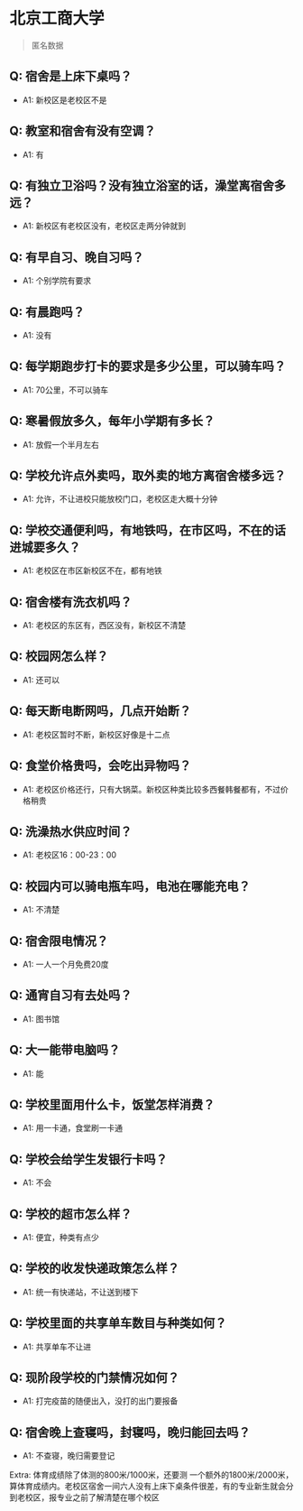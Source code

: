 # 北京工商大学

> 匿名数据

## Q: 宿舍是上床下桌吗？

- A1: 新校区是老校区不是

## Q: 教室和宿舍有没有空调？

- A1: 有

## Q: 有独立卫浴吗？没有独立浴室的话，澡堂离宿舍多远？

- A1: 新校区有老校区没有，老校区走两分钟就到

## Q: 有早自习、晚自习吗？

- A1: 个别学院有要求

## Q: 有晨跑吗？

- A1: 没有

## Q: 每学期跑步打卡的要求是多少公里，可以骑车吗？

- A1: 70公里，不可以骑车

## Q: 寒暑假放多久，每年小学期有多长？

- A1: 放假一个半月左右

## Q: 学校允许点外卖吗，取外卖的地方离宿舍楼多远？

- A1: 允许，不让进校只能放校门口，老校区走大概十分钟

## Q: 学校交通便利吗，有地铁吗，在市区吗，不在的话进城要多久？

- A1: 老校区在市区新校区不在，都有地铁

## Q: 宿舍楼有洗衣机吗？

- A1: 老校区的东区有，西区没有，新校区不清楚

## Q: 校园网怎么样？

- A1: 还可以

## Q: 每天断电断网吗，几点开始断？

- A1: 老校区暂时不断，新校区好像是十二点

## Q: 食堂价格贵吗，会吃出异物吗？

- A1: 老校区价格还行，只有大锅菜。新校区种类比较多西餐韩餐都有，不过价格稍贵

## Q: 洗澡热水供应时间？

- A1: 老校区16：00-23：00

## Q: 校园内可以骑电瓶车吗，电池在哪能充电？

- A1: 不清楚

## Q: 宿舍限电情况？

- A1: 一人一个月免费20度

## Q: 通宵自习有去处吗？

- A1: 图书馆

## Q: 大一能带电脑吗？

- A1: 能

## Q: 学校里面用什么卡，饭堂怎样消费？

- A1: 用一卡通，食堂刷一卡通

## Q: 学校会给学生发银行卡吗？

- A1: 不会

## Q: 学校的超市怎么样？

- A1: 便宜，种类有点少

## Q: 学校的收发快递政策怎么样？

- A1: 统一有快递站，不让送到楼下

## Q: 学校里面的共享单车数目与种类如何？

- A1: 共享单车不让进

## Q: 现阶段学校的门禁情况如何？

- A1: 打完疫苗的随便出入，没打的出门要报备

## Q: 宿舍晚上查寝吗，封寝吗，晚归能回去吗？

- A1: 不查寝，晚归需要登记

Extra: 体育成绩除了体测的800米/1000米，还要测 一个额外的1800米/2000米，算体育成绩内。老校区宿舍一间六人没有上床下桌条件很差，有的专业新生就会分到老校区，报专业之前了解清楚在哪个校区